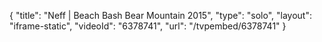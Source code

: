 {
    "title": "Neff | Beach Bash Bear Mountain 2015",
    "type": "solo",
    "layout": "iframe-static",
    "videoId": "6378741",
    "url": "\/tvpembed\/6378741"
}